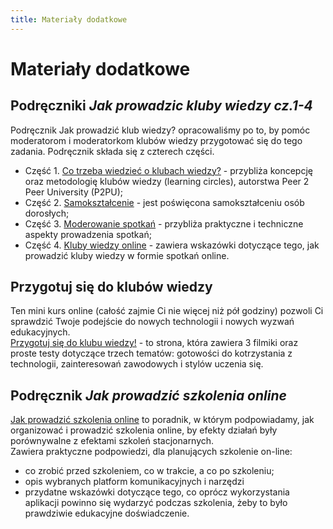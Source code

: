 ```yaml
---
title: Materiały dodatkowe
---
```

# Materiały dodatkowe

## Podręczniki _Jak prowadzic kluby wiedzy cz.1-4_

Podręcznik Jak prowadzić klub wiedzy? opracowaliśmy po to, by pomóc moderatorom i moderatorkom klubów wiedzy przygotować się do tego zadania. Podręcznik składa się z czterech części. 
* Część 1. [Co trzeba wiedzieć o klubach wiedzy?](https://biblioteki.org/dam/jcr:2190dfb3-683c-4f74-9091-f6a5db6b1ae3/Jak_prowadzic_klub_wiedzy_Cz_1_Co_trzeba_wiedziec.pdf) - przybliża koncepcję oraz metodologię klubów wiedzy (learning circles), autorstwa Peer 2 Peer University (P2PU); 
* Część 2. [Samokształcenie](https://biblioteki.org/dam/jcr:efb4912e-06fe-41da-a148-d9c20839405e/Jak_prowadzic_klub_wiedzy_Cz_2_Samoksztakcenie.pdf) - jest poświęcona samokształceniu osób dorosłych;  
* Część 3. [Moderowanie spotkań](https://biblioteki.org/dam/jcr:47ac68a2-ba97-40d2-80c8-61958caca5d5/Jak_prowadzic_klub_wiedzy_Cz_3_Moderowanie.pdf) -  przybliża praktyczne i techniczne aspekty prowadzenia spotkań; 
* Część 4. [Kluby wiedzy online](https://biblioteki.org/dam/jcr:78e690b5-008e-4c9e-9766-9aa3f6d1350b/Jak_prowadzic_klub_wiedzy_Cz_4_Kluby_online.pdf) - zawiera wskazówki dotyczące tego, jak prowadzić kluby wiedzy w formie spotkań online.

## Przygotuj się do klubów wiedzy

Ten mini kurs online (całość zajmie Ci nie więcej niż pół godziny) pozwoli Ci sprawdzić Twoje podejście do nowych technologii i nowych wyzwań edukacyjnych. \
[Przygotuj się do klubu wiedzy!](https://sites.google.com/frsi.org.pl/przygotuj-sie-do-klubu-wiedzy) - to strona, która zawiera 3 filmiki oraz proste testy dotyczące trzech tematów: gotowości do kotrzystania z technologii, zainteresowań zawodowych i stylów uczenia się. 

## Podręcznik _Jak prowadzić szkolenia online_

[Jak prowadzić szkolenia online](https://frsi.org.pl/wp-content/uploads/2021/01/Jak_prowadzic_szkolenia_online_poradnik.pdf) to poradnik, w którym podpowiadamy, jak organizować i prowadzić szkolenia online, by efekty działań były porównywalne z efektami szkoleń stacjonarnych.\
Zawiera praktyczne podpowiedzi, dla planujących szkolenie on-line: 
* co zrobić przed szkoleniem, co w trakcie, a co po szkoleniu; 
* opis wybranych platform komunikacyjnych i narzędzi 
* przydatne wskazówki dotyczące tego, co oprócz wykorzystania aplikacji powinno się wydarzyć podczas szkolenia, żeby to było prawdziwie edukacyjne doświadczenie.
